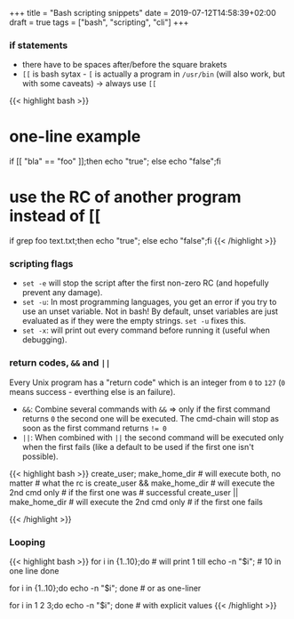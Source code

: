 +++
title = "Bash scripting snippets"
date =  2019-07-12T14:58:39+02:00
draft = true
tags = ["bash", "scripting", "cli"]
+++

<!--more-->
### if statements
- there have to be spaces after/before the square brakets
- `[[` is bash sytax - `[` is actually a program in `/usr/bin` (will also work, but with some caveats) → always use `[[`

{{< highlight bash >}}
# one-line example
if [[ "bla" == "foo" ]];then echo "true"; else echo "false";fi

# use the RC of another program instead of [[
if grep foo text.txt;then echo "true"; else echo "false";fi
{{< /highlight >}}



### scripting flags
- `set -e` will stop the script after the first non-zero RC (and hopefully prevent any damage).
- `set -u`: In most programming languages, you get an error if you try to use an unset variable. Not in bash! By default, unset variables are just evaluated as if they were the empty strings. `set -u` fixes this. 
- `set -x`: will print out every command before running it (useful when debugging).

### return codes, `&&` and `||`
Every Unix program has a "return code" which is an integer from `0` to `127` (`0` means success - everthing else is an failure).

- `&&`: Combine several commands with `&&` => only if the first command returns `0` the second one will be executed. The cmd-chain will stop as soon as the first command returns `!= 0`
- `||`: When combined with `||` the second command will be executed only when the first fails (like a default to be used if the first one isn't possible).

{{< highlight bash >}}
create_user; make_home_dir      # will execute both, no matter 
                                # what the rc is
create_user && make_home_dir    # will execute the 2nd cmd only
                                # if the first one was 
                                # successful
create_user || make_home_dir    # will execute the 2nd cmd only
                                # if the first one fails


{{< /highlight >}}

### Looping
{{< highlight bash >}}
for i in {1..10};do                     # will print 1 till
    echo -n "$i";                       # 10 in one line
done

for i in {1..10};do echo -n "$i"; done  # or as one-liner

for i in 1 2 3;do echo -n "$i"; done    # with explicit values 
{{< /highlight >}}
